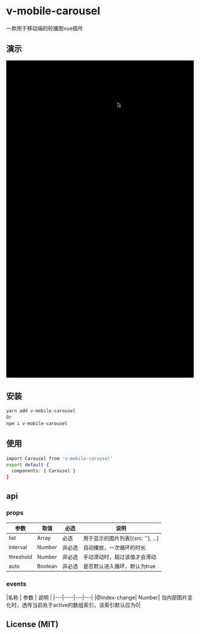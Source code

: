 # v-mobile-carousel

一款用于移动端的轮播图vue插件

## 演示

![demo示例图](https://github.com/mistake1px/v-mobile-carousel/blob/master/examples/assets/carousel.gif)

## 安装

``` bash
yarn add v-mobile-carousel
Or
npm i v-mobile-carousel
```

## 使用

``` bash
import Carousel from 'v-mobile-carousel'
export default {
  components: { Carousel }
}
```

## api

### props

|参数 | 取值 | 必选 |说明
|---|----|---|---|
|list| Array| 必选|用于显示的图片列表[{src: ''}, ...]|
|interval| Number| 非必选|自动播放，一次循环的时长|
|threshold| Number| 非必选|手动滑动时，超过该值才会滑动|
|auto| Boolean| 非必选|是否默认进入循环，默认为true|

### events

|名称 | 参数 | 说明 |
|---|----|---|---|
|@index-change| Number| 当内部图片变化时，透传当前处于active的数组索引，该索引默认应为0|

## License (MIT)
